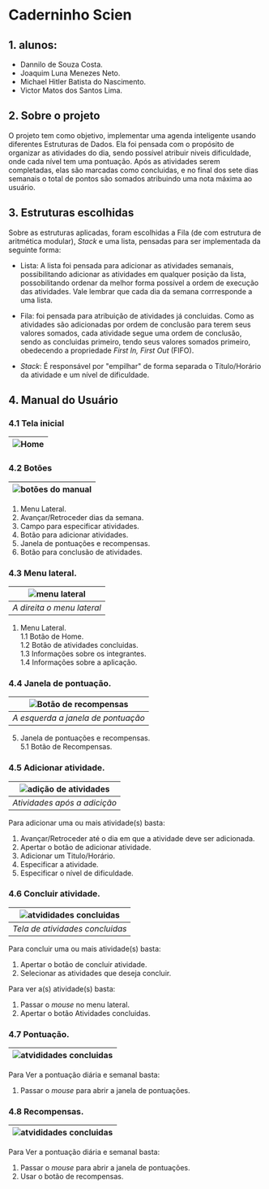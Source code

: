 # Caderninho Scien
## 1. alunos:
- Dannilo de Souza Costa.
- Joaquim Luna Menezes Neto.
- Michael Hitler Batista do Nascimento.
- Victor Matos dos Santos Lima.
## 2. Sobre o projeto
O projeto tem como objetivo, implementar uma agenda inteligente usando diferentes Estruturas de Dados. Ela foi pensada com o propósito de organizar as atividades do dia, sendo possível atribuir niveis dificuldade, onde cada nível tem uma pontuação. Após as atividades serem completadas, elas são marcadas como concluidas, e no final dos sete dias semanais o total de pontos são somados atribuindo uma nota máxima ao usuário.
## 3. Estruturas escolhidas 
Sobre as estruturas aplicadas, foram escolhidas a Fila (de com estrutura de aritmética modular), *Stack* e uma lista, pensadas para ser implementada da seguinte forma:

- Lista:
A lista foi pensada para adicionar as atividades semanais, possibilitando adicionar as atividades em qualquer posição da lista, possobilitando ordenar da melhor forma possível a ordem de execução das atividades. Vale lembrar que cada dia da semana corrresponde a uma lista. 

- Fila:
foi pensada para atribuição de atividades já concluidas. Como as atividades são adicionadas por ordem de conclusão para terem seus valores somados, cada atividade segue uma ordem de conclusão, sendo as concluidas primeiro, tendo seus valores somados primeiro, obedecendo a propriedade *First In, First Out* (FIFO). 

- *Stack*: 
É responsável por "empilhar" de forma separada o Título/Horário da atividade e um nível de dificuldade.

## 4. Manual do Usuário
### 4.1 Tela inicial
|![Home](https://github.com/miHITLER/Projeto-Estrutura-de-Dados---Caderninho/blob/main/prints/Tela%20Principal.jpeg?raw=true)|
|:--:| 

### 4.2 Botões
|![botões do manual](https://github.com/miHITLER/Projeto-Estrutura-de-Dados---Caderninho/blob/main/prints/Tela%20Principal%20manual.jpg?raw=true)|
|:--:| 

1. Menu Lateral.
3. Avançar/Retroceder dias da semana.
4. Campo para especificar atividades.
5. Botão para adicionar atividades. 
6. Janela de pontuações e recompensas. 
7. Botão para conclusão de atividades.

### 4.3 Menu lateral.
|![menu lateral](https://github.com/miHITLER/Projeto-Estrutura-de-Dados---Caderninho/blob/main/prints/Atividades%20para%20concluir.jpg?raw=true)|
|:--:| 
| *A direita o menu lateral* |

1. Menu Lateral. <br/>
  1.1 Botão de Home. <br/>
  1.2 Botão de atividades concluidas.<br/>
  1.3 Informações sobre os integrantes. <br/>
  1.4 Informações sobre a aplicação.
  
### 4.4 Janela de pontuação.
|![Botão de recompensas](https://github.com/miHITLER/Projeto-Estrutura-de-Dados---Caderninho/blob/main/prints/Aba%20de%20pontua%C3%A7%C3%B5es.jpg?raw=true)|
|:--:| 
| *A esquerda a janela de pontuação* |

5. Janela de pontuações e recompensas. <br/>
  5.1 Botão de Recompensas.

### 4.5 Adicionar atividade.
|![adição de atividades](https://user-images.githubusercontent.com/85904207/145924716-bac5129d-11e5-468d-b7cb-f453d771aaab.png)|
|:--:| 
| *Atividades após a adicição* |

Para adicionar uma ou mais atividade(s) basta:
1. Avançar/Retroceder até o dia em que a atividade deve ser adicionada.
2. Apertar o botão de adicionar atividade.
3. Adicionar um Titulo/Horário.
4. Especificar a atividade.
5. Especificar o nível de dificuldade. 

### 4.6 Concluir atividade.
|![atvididades concluidas](https://github.com/miHITLER/Projeto-Estrutura-de-Dados---Caderninho/blob/main/prints/Atividades%20concluidas.jpeg?raw=true)|
|:--:|
| *Tela de atividades concluidas*|

Para concluir uma ou mais atividade(s) basta:
1. Apertar o botão de concluir atividade.
2. Selecionar as atividades que deseja concluir.

Para ver a(s) atividade(s) basta:
1. Passar o *mouse* no menu lateral.
2. Apertar o botão Atividades concluidas.

### 4.7 Pontuação.
|![atvididades concluidas](https://github.com/miHITLER/Projeto-Estrutura-de-Dados---Caderninho/blob/main/prints/pontos.jpeg?raw=true)|
|:--:|

Para Ver a pontuação diária e semanal basta:
1. Passar o *mouse* para abrir a janela de pontuações.

### 4.8 Recompensas.
|![atvididades concluidas](https://github.com/miHITLER/Projeto-Estrutura-de-Dados---Caderninho/blob/main/prints/Ar%C3%A9a%20de%20recompensas.jpeg?raw=true)|
|:--:|

Para Ver a pontuação diária e semanal basta:
1. Passar o *mouse* para abrir a janela de pontuações.
2. Usar o botão de recompensas. 
